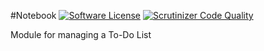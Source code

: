 #Notebook
[![Software License](https://img.shields.io/badge/license-GPL-brightgreen.svg?style=flat)](LICENSE) [![Scrutinizer Code Quality](https://scrutinizer-ci.com/g/mambax7/notebook/badges/quality-score.png?b=master)](https://scrutinizer-ci.com/g/mambax7/notebook/?branch=master)

Module for managing a To-Do List
